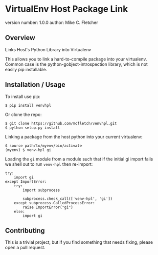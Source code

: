 VirtualEnv Host Package Link
===============================

version number: 1.0.0
author: Mike C. Fletcher

Overview
--------

Links Host's Python Library into Virtualenv

This allows you to link a hard-to-compile package into your
virtualenv. Common case is the python-gobject-introspection
library, which is not easily pip installable.

Installation / Usage
--------------------

To install use pip:

    $ pip install venvhpl

Or clone the repo:

    $ git clone https://github.com/mcfletch/venvhpl.git
    $ python setup.py install

Linking a package from the host python into your current virtualenv:

    $ source path/to/myenv/bin/activate
    (myenv) $ venv-hpl gi

Loading the `gi` module from a module such that if the initial
gi import fails we shell out to run `venv-hpl` then re-import:

    try:
        import gi
    except ImportError:
        try:
            import subprocess

            subprocess.check_call(['venv-hpl', 'gi'])
        except subprocess.CalledProcessError:
            raise ImportError("gi")
        else:
            import gi
    
Contributing
------------

This is a trivial project, but if you find something
that needs fixing, please open a pull request.


